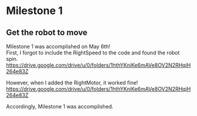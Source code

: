 # Milestone 1
## Get the robot to move

Milestone 1 was accomplished on May 6th! <br/>
First, I forgot to include the RightSpeed to the code and found the robot spin. <br/>
https://drive.google.com/drive/u/0/folders/1hthYKniKe6mAVe8OV2N2RHqiH264e83Z <br/>

However, when I added the RightMotor, it worked fine! <br/>
https://drive.google.com/drive/u/0/folders/1hthYKniKe6mAVe8OV2N2RHqiH264e83Z <br/>

Accordingly, Milestone 1 was accomplished. <br/>
